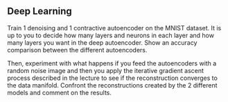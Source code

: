 ## Deep Learning 

Train 1 denoising and 1 contractive autoencoder on the MNIST dataset. It is up to you to decide how many layers and neurons in each layer and how many layers you want in the deep autoencoder. Show an accuracy comparison between the different autoencoders.

Then, experiment with what happens if you feed the autoencoders with a random noise image and then you apply the iterative gradient ascent process described in the lecture to see if the reconstruction converges to the data manifold. Confront the reconstructions created by the 2 different models and comment on the results.

